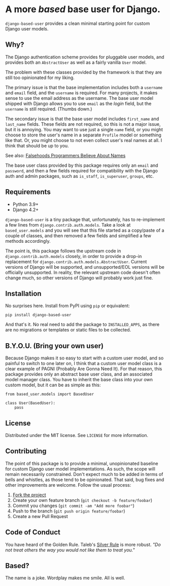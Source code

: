 # A more *based* base user for Django.

`django-based-user` provides a clean minimal starting point for custom Django user models.

## Why?

The Django authentication scheme provides for pluggable user models, and provides both an `AbstractUser` as well as a fairly vanilla `User` model.

The problem with these classes provided by the framework is that they are still too opinionated for my liking.

The primary issue is that the base implementation includes both a `username` and `email` field, and the `username` is required. For many projects, it makes sense to use the email address as the username. The base user model shipped with Django allows you to use `email` as the *login* field, but the `username` is still required. (Thumbs down.)

The secondary issue is that the base user model includes `first_name` and `last_name` fields. These fields are not required, so this is not a major issue, but it is annoying. You may want to use just a single `name` field, or you might choose to store the user's name in a separate `Profile` model or something like that. Or, you might choose to not even collect user's real names at all. I think that should be up to you.

See also: [Falsehoods Programmers Believe About Names](https://www.kalzumeus.com/2010/06/17/falsehoods-programmers-believe-about-names/)

The base user class provided by this package requires only an `email` and `password`, and then a few fields required for compatibility with the Django auth and admin packages, such as `is_staff`, `is_superuser`, `groups`, etc.

## Requirements

- Python 3.9+
- Django 4.2+

`django-based-user` is a tiny package that, unfortunately, has to re-implement a few lines from `django.contrib.auth.models`. Take a look at `based_user.models` and you will see that this file started as a copy/paste of a couple of classes, and then removed a few fields and simplified a few methods accordingly.

The point is, this package follows the upstream code in `django.contrib.auth.models` closely, in order to provide a drop-in replacement for `django.contrib.auth.models.AbstractUser`. Current versions of Django will be supported, and unsupported/EOL versions will be officially unsupported. In reality, the relevant upstream code doesn't often change much, so other versions of Django will probably work just fine.

## Installation

No surprises here. Install from PyPI using `pip` or equivalent:

    pip install django-based-user
    
And that's it. No real need to add the package to `INSTALLED_APPS`, as there are no migrations or templates or static files to be collected.

## B.Y.O.U. (Bring your own user)

Because Django makes it so easy to start with a custom user model, and so painful to switch to one later on, I think that a custom user model class is a clear example of PAGNI (Probably Are Gonna Need It). For that reason, this package provides only an abstract base user class, and an associated model manager class. You have to inherit the base class into your own custom model, but it can be as simple as this:

    from based_user.models import BasedUser
    
    class User(BasedUser):
        pass
        
## License

Distributed under the MIT license. See `LICENSE` for more information.
        
## Contributing

The point of this package is to provide a minimal, unopinionated baseline for custom Django user model implementations. As such, the scope will remain necessarily constrained. Don't expect much to be added in terms of bells and whistles, as those tend to be opinionated. That said, bug fixes and other improvements are welcome. Follow the usual process:

1. [Fork the project](https://github.com/hoganld/django-based-user/fork)
2. Create your own feature branch (`git checkout -b feature/foobar`)
3. Commit you changes (`git commit -am "Add more foobar"`)
4. Push to the branch (`git push origin feature/foobar`)
5. Create a new Pull Request

## Code of Conduct

You have heard of the Golden Rule. Taleb's [Silver Rule](https://www.goodreads.com/book/show/36064445-skin-in-the-game) is more robust. *"Do not treat others the way you would not like them to treat you."*

## Based?

The name is a joke. Wordplay makes me smile. All is well.
